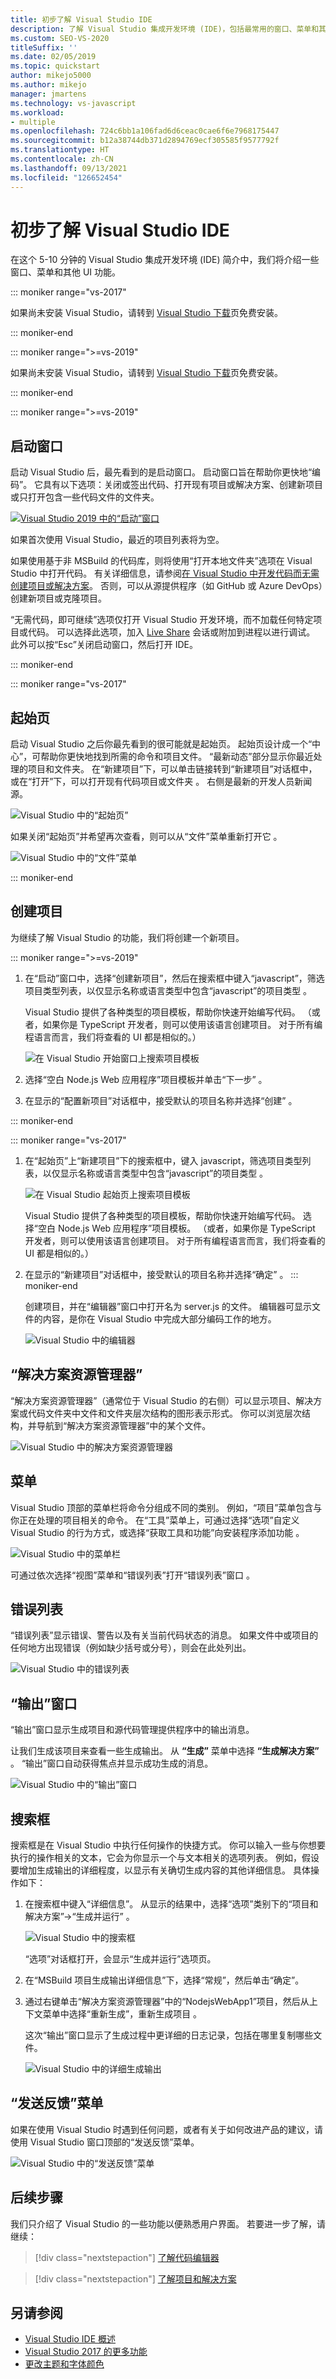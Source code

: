 ```yaml
---
title: 初步了解 Visual Studio IDE
description: 了解 Visual Studio 集成开发环境 (IDE)，包括最常用的窗口、菜单和其他 UI 功能。
ms.custom: SEO-VS-2020
titleSuffix: ''
ms.date: 02/05/2019
ms.topic: quickstart
author: mikejo5000
ms.author: mikejo
manager: jmartens
ms.technology: vs-javascript
ms.workload:
- multiple
ms.openlocfilehash: 724c6bb1a106fad6d6ceac0cae6f6e7968175447
ms.sourcegitcommit: b12a38744db371d2894769ecf305585f9577792f
ms.translationtype: HT
ms.contentlocale: zh-CN
ms.lasthandoff: 09/13/2021
ms.locfileid: "126652454"
---
```

# <a name="first-look-at-the-visual-studio-ide"></a>初步了解 Visual Studio IDE

在这个 5-10 分钟的 Visual Studio 集成开发环境 (IDE) 简介中，我们将介绍一些窗口、菜单和其他 UI 功能。

::: moniker range="vs-2017"

如果尚未安装 Visual Studio，请转到 [Visual Studio 下载](https://visualstudio.microsoft.com/vs/older-downloads/?utm_medium=microsoft&utm_source=docs.microsoft.com&utm_campaign=vs+2017+download)页免费安装。

::: moniker-end

::: moniker range=">=vs-2019"

如果尚未安装 Visual Studio，请转到 [Visual Studio 下载](https://visualstudio.microsoft.com/downloads)页免费安装。

::: moniker-end

::: moniker range=">=vs-2019"

## <a name="start-window"></a>启动窗口

启动 Visual Studio 后，最先看到的是启动窗口。 启动窗口旨在帮助你更快地“编码”。 它具有以下选项：关闭或签出代码、打开现有项目或解决方案、创建新项目或只打开包含一些代码文件的文件夹。

[![Visual Studio 2019 中的“启动”窗口](media/vs-2019/start-window.png)](media/vs-2019/start-window.png)

如果首次使用 Visual Studio，最近的项目列表将为空。

如果使用基于非 MSBuild 的代码库，则将使用“打开本地文件夹”选项在 Visual Studio 中打开代码。 有关详细信息，请参阅[在 Visual Studio 中开发代码而无需创建项目或解决方案](develop-javascript-code-without-solutions-projects.md)。 否则，可以从源提供程序（如 GitHub 或 Azure DevOps）创建新项目或克隆项目。

“无需代码，即可继续”选项仅打开 Visual Studio 开发环境，而不加载任何特定项目或代码。 可以选择此选项，加入 [Live Share](/visualstudio/liveshare/) 会话或附加到进程以进行调试。 此外可以按“Esc”关闭启动窗口，然后打开 IDE。

::: moniker-end

::: moniker range="vs-2017"

## <a name="start-page"></a>起始页

启动 Visual Studio 之后你最先看到的很可能就是起始页。 起始页设计成一个“中心”，可帮助你更快地找到所需的命令和项目文件。 “最新动态”部分显示你最近处理的项目和文件夹。 在“新建项目”下，可以单击链接转到“新建项目”对话框中，或在“打开”下，可以打开现有代码项目或文件夹  。 右侧是最新的开发人员新闻源。

![Visual Studio 中的“起始页”](media/start-page.png)

如果关闭“起始页”并希望再次查看，则可以从“文件”菜单重新打开它 。

![Visual Studio 中的“文件”菜单](media/quickstart-IDE-file-menu-large.png)

::: moniker-end

## <a name="create-a-project"></a>创建项目

为继续了解 Visual Studio 的功能，我们将创建一个新项目。

::: moniker range=">=vs-2019"

1. 在“启动”窗口中，选择“创建新项目”，然后在搜索框中键入“javascript”，筛选项目类型列表，以仅显示名称或语言类型中包含“javascript”的项目类型 。

   Visual Studio 提供了各种类型的项目模板，帮助你快速开始编写代码。 （或者，如果你是 TypeScript 开发者，则可以使用该语言创建项目。 对于所有编程语言而言，我们将查看的 UI 都是相似的。）

   ![在 Visual Studio 开始窗口上搜索项目模板](media/vs-2019/create-new-project.png)

1. 选择“空白 Node.js Web 应用程序”项目模板并单击“下一步” 。

1. 在显示的“配置新项目”对话框中，接受默认的项目名称并选择“创建” 。

::: moniker-end

::: moniker range="vs-2017"

1. 在“起始页”上“新建项目”下的搜索框中，键入 javascript，筛选项目类型列表，以仅显示名称或语言类型中包含“javascript”的项目类型  。

   ![在 Visual Studio 起始页上搜索项目模板](media/start-page-search-templates.png)

   Visual Studio 提供了各种类型的项目模板，帮助你快速开始编写代码。 选择“空白 Node.js Web 应用程序”项目模板。 （或者，如果你是 TypeScript 开发者，则可以使用该语言创建项目。 对于所有编程语言而言，我们将查看的 UI 都是相似的。）

1. 在显示的“新建项目”对话框中，接受默认的项目名称并选择“确定” 。
::: moniker-end

   创建项目，并在“编辑器”窗口中打开名为 server.js 的文件。 编辑器可显示文件的内容，是你在 Visual Studio 中完成大部分编码工作的地方。

   ![Visual Studio 中的编辑器](media/editor.png)

## <a name="solution-explorer"></a>“解决方案资源管理器”

“解决方案资源管理器”（通常位于 Visual Studio 的右侧）可以显示项目、解决方案或代码文件夹中文件和文件夹层次结构的图形表示形式。 你可以浏览层次结构，并导航到“解决方案资源管理器”中的某个文件。

![Visual Studio 中的解决方案资源管理器](media/quickstart-IDE-solution-explorer.png)

## <a name="menus"></a>菜单

Visual Studio 顶部的菜单栏将命令分组成不同的类别。 例如，“项目”菜单包含与你正在处理的项目相关的命令。 在“工具”菜单上，可通过选择“选项”自定义 Visual Studio 的行为方式，或选择“获取工具和功能”向安装程序添加功能  。

![Visual Studio 中的菜单栏](media/quickstart-IDE-menu-bar.png)

可通过依次选择“视图”菜单和“错误列表”打开“错误列表”窗口  。

## <a name="error-list"></a>错误列表

“错误列表”显示错误、警告以及有关当前代码状态的消息。 如果文件中或项目的任何地方出现错误（例如缺少括号或分号），则会在此处列出。

![Visual Studio 中的错误列表](media/quickstart-IDE-error-list.png)

## <a name="output-window"></a>“输出”窗口

“输出”窗口显示生成项目和源代码管理提供程序中的输出消息。

让我们生成该项目来查看一些生成输出。 从 **“生成”** 菜单中选择 **“生成解决方案”** 。 “输出”窗口自动获得焦点并显示成功生成的消息。

![Visual Studio 中的“输出”窗口](media/build-output-minimal.png)

## <a name="search-box"></a>搜索框

搜索框是在 Visual Studio 中执行任何操作的快捷方式。 你可以输入一些与你想要执行的操作相关的文本，它会为你显示一个与文本相关的选项列表。 例如，假设要增加生成输出的详细程度，以显示有关确切生成内容的其他详细信息。 具体操作如下：

1. 在搜索框中键入“详细信息”。 从显示的结果中，选择“选项”类别下的“项目和解决方案”->“生成并运行” 。

   ![Visual Studio 中的搜索框](media/quickstart-IDE-quick-launch.png)

   “选项”对话框打开，会显示“生成并运行”选项页。 

1. 在“MSBuild 项目生成输出详细信息”下，选择“常规”，然后单击“确定”。  

1. 通过右键单击“解决方案资源管理器”中的“NodejsWebApp1”项目，然后从上下文菜单中选择“重新生成”，重新生成项目  。

   这次“输出”窗口显示了生成过程中更详细的日志记录，包括在哪里复制哪些文件。

   ![Visual Studio 中的详细生成输出](media/build-output-verbose.png)

## <a name="send-feedback-menu"></a>“发送反馈”菜单

如果在使用 Visual Studio 时遇到任何问题，或者有关于如何改进产品的建议，请使用 Visual Studio 窗口顶部的“发送反馈”菜单。

![Visual Studio 中的“发送反馈”菜单](../ide/media/quickstart-ide-send-feedback.png)

## <a name="next-steps"></a>后续步骤

我们只介绍了 Visual Studio 的一些功能以便熟悉用户界面。 若要进一步了解，请继续：

> [!div class="nextstepaction"]
> [了解代码编辑器](write-and-edit-code.md)

> [!div class="nextstepaction"]
> [了解项目和解决方案](../get-started/tutorial-projects-solutions.md)

## <a name="see-also"></a>另请参阅

- [Visual Studio IDE 概述](../get-started/visual-studio-ide.md)
- [Visual Studio 2017 的更多功能](../ide/advanced-feature-overview.md)
- [更改主题和字体颜色](../ide/quickstart-personalize-the-ide.md)
